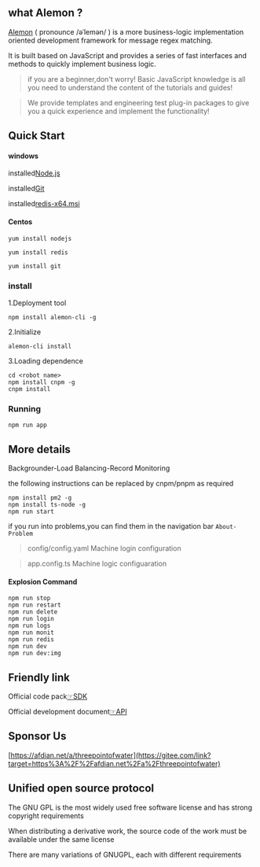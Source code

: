 ## what Alemon ?

[Alemon](http://three-point-of-water.gitee.io/alemon-bot/) ( pronounce /əˈlemən/ ) is a
more business-logic implementation oriented development framework for message regex matching.

It is built based on JavaScript and provides a series of fast interfaces and methods to
quickly implement business logic.

> if you are a beginner,don't worry! Basic JavaScript knowledge is all you need to understand the content of the tutorials and guides!

> We provide templates and engineering test plug-in packages to give you a quick experience and implement the functionality!

## Quick Start

#### windows

installed[Node.js](https://nodejs.org)

installed[Git](ttps://git-scm.com)

installed[redis-x64.msi](https://github.com/tporadowski/redis/releases)

#### Centos

`yum install nodejs`

`yum install redis`

`yum install git`

### install

1.Deployment tool

```
npm install alemon-cli -g
```

2.Initialize

```
alemon-cli install
```

3.Loading dependence

```
cd <robot name>
npm install cnpm -g
cnpm install
```

### Running

```
npm run app
```

## More details

Backgrounder-Load Balancing-Record Monitoring

the following instructions can be replaced by cnpm/pnpm as required

```
npm install pm2 -g
npm install ts-node -g
npm run start
```

if you run into problems,you can find them in the navigation bar `About-Problem`

> config/config.yaml Machine login configuration

> app.config.ts Machine logic configuaration

#### Explosion Command

```
npm run stop
npm run restart
npm run delete
npm run login
npm run logs
npm run monit
npm run redis
npm run dev
npm run dev:img
```

## Friendly link

Official code pack[☞SDK](https://github.com/tencent-connect/bot-node-sdk)

Official development document[☞API](https://bot.q.qq.com/wiki/develop/nodesdk/guild/guilds.html)

## Sponsor Us

[https://afdian.net/a/threepointofwater](https://gitee.com/link?target=https%3A%2F%2Fafdian.net%2Fa%2Fthreepointofwater)

## Unified open source protocol

The GNU GPL is the most widely used free software license and has strong copyright requirements

When distributing a derivative work, the source code of the work must be available under the same license

There are many variations of GNUGPL, each with different requirements
